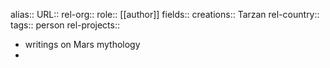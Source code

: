 alias::
URL::
rel-org::
role:: [[author]]
fields::
creations:: Tarzan
rel-country::
tags:: person
rel-projects::

- writings on Mars mythology
-
